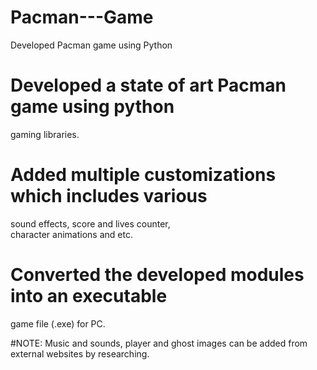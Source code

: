 # Pacman---Game
Developed Pacman game using Python 
# Developed a state of art Pacman game using python 
gaming libraries. 
# Added multiple customizations which includes various 
sound effects, score and lives counter,  
character animations and etc. 
# Converted the developed modules into an executable 
game file (.exe) for PC. 

#NOTE: Music and sounds, player and ghost images can be added from external websites by researching.
